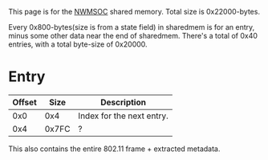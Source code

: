 This page is for the [NWMSOC](NWM_Services "wikilink") shared memory.
Total size is 0x22000-bytes.

Every 0x800-bytes(size is from a state field) in sharedmem is for an
entry, minus some other data near the end of sharedmem. There's a total
of 0x40 entries, with a total byte-size of 0x20000.

# Entry

| Offset | Size  | Description               |
|--------|-------|---------------------------|
| 0x0    | 0x4   | Index for the next entry. |
| 0x4    | 0x7FC | ?                         |

This also contains the entire 802.11 frame + extracted metadata.